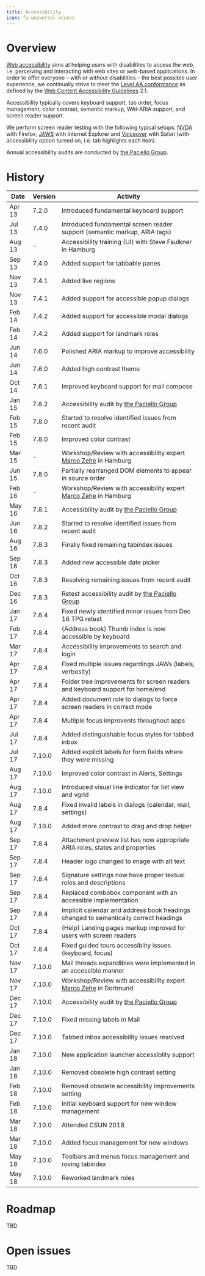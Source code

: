 ```yaml
---
title: Accessibility
icon: fa-universal-access
---
```


# Overview

[Web accessibility][WCAG-INTRO] aims at helping users with disabilities to access the web, i.e. perceiving and interacting with web sites or web-based applications. In order to offer everyone – with or without disabilities – the best possible user experience, we continually strive to meet the [Level AA conformance][WCAG-WAI] as defined by the [Web Content Accessibility Guidelines][WCAG-TR] 2.1. 

Accessibility typically covers keyboard support, tab order, focus management, color contrast, semantic markup, WAI-ARIA support, and screen reader support.

We perform screen reader testing with the following typical setups: [NVDA][NVDA] with Firefox, [JAWS][Jaws] with Internet Explorer and [Voiceover][VO] with Safari (with accessibility option turned on, i.e. tab highlights each item).

Annual accessibility audits are conducted by [the Paciello Group][TPG].

# History

Date   | Version | Activity
-------| --------| -----------------------------------------------------------------------
Apr 13 | 7.2.0   | Introduced fundamental keyboard support
Jul 13 | 7.4.0   | Introduced fundamental screen reader support (semantic markup, ARIA tags)
Aug 13 | -       | Accessibility training (UI) with Steve Faulkner in Hamburg
Sep 13 | 7.4.0   | Added support for tabbable panes
Nov 13 | 7.4.1   | Added live regions
Nov 13 | 7.4.1   | Added support for accessible popup dialogs
Feb 14 | 7.4.2   | Added support for accessible modal dialogs
Feb 14 | 7.4.2   | Added support for landmark roles
Jun 14 | 7.6.0   | Polished ARIA markup to improve accessibility
Jun 14 | 7.6.0   | Added high contrast theme
Oct 14 | 7.6.1   | Improved keyboard support for mail compose
Jan 15 | 7.6.2   | Accessibility audit by [the Paciello Group][TPG]
Feb 15 | 7.8.0   | Started to resolve identified issues from recent audit
Feb 15 | 7.8.0   | Improved color contrast
Mar 15 | -       | Workshop/Review with accessibility expert [Marco Zehe][MZ] in Hamburg
Jun 15 | 7.8.0   | Partially rearranged DOM elements to appear in source order
Feb 16 | -       | Workshop/Review with accessibility expert [Marco Zehe][MZ] in Hamburg
May 16 | 7.8.1   | Accessibility audit by [the Paciello Group][TPG]
Jun 16 | 7.8.2   | Started to resolve identified issues from recent audit
Aug 16 | 7.8.3   | Finally fixed remaining tabindex issues
Sep 16 | 7.8.3   | Added new accessible date picker
Oct 16 | 7.8.3   | Resolving remaining issues from recent audit
Dec 16 | 7.8.3   | Retest accessibility audit by [the Paciello Group][TPG]
Jan 17 | 7.8.4   | Fixed newly identified minor issues from Dec 16 TPG retest
Feb 17 | 7.8.4   | (Address book) Thumb index is now accessible by keyboard
Mar 17 | 7.8.4   | Accessibility improvements to search and login
Apr 17 | 7.8.4   | Fixed multiple issues regardings JAWs (labels, verbosity)
Apr 17 | 7.8.4   | Folder tree improvements for screen readers and keyboard support for home/end
Apr 17 | 7.8.4   | Added document role to dialogs to force screen readers in correct mode
Apr 17 | 7.8.4   | Multiple focus improvents throughout apps
Jul 17 | 7.8.4   | Added distinguishable focus styles for tabbed inbox
Jul 17 | 7.10.0  | Added explicit labels for form fields where they were missing
Aug 17 | 7.10.0  | Improved color contrast in Alerts, Settings
Aug 17 | 7.10.0  | Introduced visual line indicator for list view and vgrid
Aug 17 | 7.8.4   | Fixed invalid labels in dialogs (calendar, mail, settings)
Aug 17 | 7.10.0  | Added more contrast to drag and drop helper
Sep 17 | 7.8.4   | Attachment preview list has now appropriate ARIA roles, states and properties
Sep 17 | 7.8.4   | Header logo changed to image with alt text
Sep 17 | 7.8.4   | Signature settings now have proper textual roles and descriptions
Sep 17 | 7.8.4   | Replaced combobox component with an accessible implementation
Sep 17 | 7.8.4   | Implicit calendar and address book headings changed to semantically correct headings
Oct 17 | 7.8.4   | (Help) Landing pages markup improved for users with screen readers
Oct 17 | 7.8.4   | Fixed guided tours accessiblity issues (keyboard, focus)
Nov 17 | 7.10.0  | Mail threads expandibles were implemented in an accessible manner
Nov 17 | 7.10.0  | Workshop/Review with accessibility expert [Marco Zehe][MZ] in Dortmund
Dec 17 | 7.10.0  | Accessibility audit by [the Paciello Group][TPG]
Dec 17 | 7.10.0  | Fixed missing labels in Mail
Dec 17 | 7.10.0  | Tabbed inbox accessibility issues resolved
Jan 18 | 7.10.0  | New application launcher accessiblity support
Jan 18 | 7.10.0  | Removed obsolete high contrast setting
Feb 18 | 7.10.0  | Removed obsolete accessibility improvements setting
Feb 18 | 7.10.0  | Initial keyboard support for new window management
Mar 18 | 7.10.0  | Attended CSUN 2018
Mar 18 | 7.10.0  | Added focus management for new windows
May 18 | 7.10.0  | Toolbars and menus focus management and roving tabindex
May 18 | 7.10.0  | Reworked landmark roles

# Roadmap

TBD

# Open issues

TBD

[WCAG-TR]: https://www.w3.org/TR/WCAG21/
[WCAG-WAI]: https://www.w3.org/WAI/WCAG2AA-Conformance
[WCAG-INTRO]: https://www.w3.org/WAI/intro/accessibility.php

[NVDA]: http://www.nvaccess.org/
[JAWS]: http://www.freedomscientific.com/Products/Blindness/JAWS
[VO]: http://www.apple.com/accessibility/osx/voiceover/

[TPG]: https://www.paciellogroup.com/
[MZ]: https://www.marcozehe.de/
